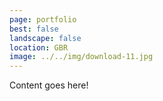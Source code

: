 ```yaml
---
page: portfolio
best: false
landscape: false
location: GBR
image: ../../img/download-11.jpg
---
```

Content goes here!
